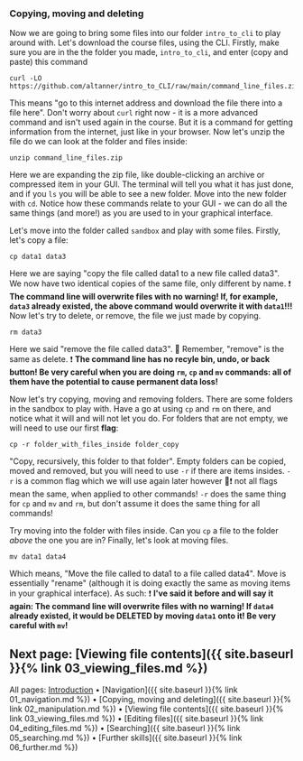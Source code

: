 ### Copying, moving and deleting

Now we are going to bring some files into our folder `intro_to_cli` to play around with. Let's download the course files, using the CLI. Firstly, make sure you are in the the folder you made, `intro_to_cli`, and enter (copy and paste) this command

```
curl -LO https://github.com/altanner/intro_to_CLI/raw/main/command_line_files.zip
```

This means "go to this internet address and download the file there into a file here". Don't worry about `curl` right now - it is a more advanced command and isn't used again in the course. But it is a command for getting information from the internet, just like in your browser. Now let's unzip the file do we can look at the folder and files inside:

```
unzip command_line_files.zip
```

Here we are expanding the zip file, like double-clicking an archive or compressed item in your GUI. The terminal will tell you what it has just done, and if you `ls` you will be able to see a new folder. Move into the new folder with `cd`. Notice how these commands relate to your GUI - we can do all the same things (and more!) as you are used to in your graphical interface. 

Let's move into the folder called `sandbox` and play with some files. Firstly, let's copy a file: 

```
cp data1 data3
```

Here we are saying "copy the file called data1 to a new file called data3". We now have two identical copies of the same file, only different by name. ❗ **The command line will overwrite files with no warning! If, for example, `data3` already existed, the above command would overwrite it with `data1`!!!** Now let's try to delete, or remove, the file we just made by copying.

```
rm data3
```

Here we said "remove the file called data3". 💙 Remember, "remove" is the same as delete. ❗ **The command line has no recyle bin, undo, or back button! Be very careful when you are doing `rm`, `cp` and `mv` commands: all of them have the potential to cause permanent data loss!**

Now let's try copying, moving and removing folders. There are some folders in the sandbox to play with. Have a go at using `cp` and `rm` on there, and notice what it will and will not let you do. For folders that are not empty, we will need to use our first **flag**:

```
cp -r folder_with_files_inside folder_copy
```

"Copy, recursively, this folder to that folder". Empty folders can be copied, moved and removed, but you will need to use `-r` if there are items insides. `-r` is a common flag which we will use again later however 💙❗ not all flags mean the same, when applied to other commands! `-r` does the same thing for `cp` and `mv` and `rm`, but don't assume it does the same thing for all commands!

Try moving into the folder with files inside. Can you `cp` a file to the folder *above* the one you are in? Finally, let's look at moving files. 

```
mv data1 data4
```

Which means, "Move the file called to data1 to a file called data4". Move is essentially "rename" (although it is doing exactly the same as moving items in your graphical interface). As such: ❗ **I've said it before and will say it again: The command line will overwrite files with no warning! If `data4` already existed, it would be DELETED by moving `data1` onto it! Be very careful with `mv`!**

## Next page: [Viewing file contents]({{ site.baseurl }}{% link 03_viewing_files.md %})

All pages: [Introduction](https://altanner.github.io/intro_to_CLI) • [Navigation]({{ site.baseurl }}{% link 01_navigation.md %}) • [Copying, moving and deleting]({{ site.baseurl }}{% link 02_manipulation.md %}) • [Viewing file contents]({{ site.baseurl }}{% link 03_viewing_files.md %}) • [Editing files]({{ site.baseurl }}{% link 04_editing_files.md %}) • [Searching]({{ site.baseurl }}{% link 05_searching.md %}) • [Further skills]({{ site.baseurl }}{% link 06_further.md %})
